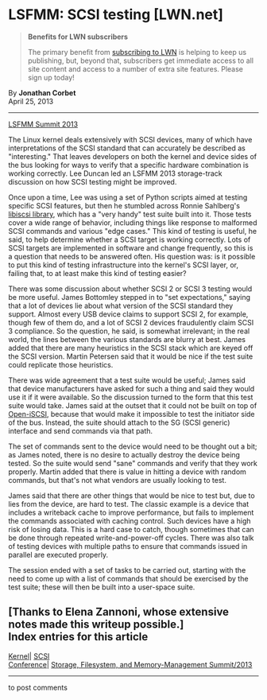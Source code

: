 # LSFMM: SCSI testing [LWN.net]

> **Benefits for LWN subscribers**
> 
> The primary benefit from [subscribing to LWN](/Promo/nst-nag5/subscribe) is helping to keep us publishing, but, beyond that, subscribers get immediate access to all site content and access to a number of extra site features. Please sign up today! 

By **Jonathan Corbet**  
April 25, 2013 

* * *

[LSFMM Summit 2013](/Articles/LSFMM2013/)

The Linux kernel deals extensively with SCSI devices, many of which have interpretations of the SCSI standard that can accurately be described as "interesting." That leaves developers on both the kernel and device sides of the bus looking for ways to verify that a specific hardware combination is working correctly. Lee Duncan led an LSFMM 2013 storage-track discussion on how SCSI testing might be improved. 

Once upon a time, Lee was using a set of Python scripts aimed at testing specific SCSI features, but then he stumbled across Ronnie Sahlberg's [libiscsi library](https://github.com/sahlberg/libiscsi), which has a "very handy" test suite built into it. Those tests cover a wide range of behavior, including things like response to malformed SCSI commands and various "edge cases." This kind of testing is useful, he said, to help determine whether a SCSI target is working correctly. Lots of SCSI targets are implemented in software and change frequently, so this is a question that needs to be answered often. His question was: is it possible to put this kind of testing infrastructure into the kernel's SCSI layer, or, failing that, to at least make this kind of testing easier? 

There was some discussion about whether SCSI 2 or SCSI 3 testing would be more useful. James Bottomley stepped in to "set expectations," saying that a lot of devices lie about what version of the SCSI standard they support. Almost every USB device claims to support SCSI 2, for example, though few of them do, and a lot of SCSI 2 devices fraudulently claim SCSI 3 compliance. So the question, he said, is somewhat irrelevant; in the real world, the lines between the various standards are blurry at best. James added that there are many heuristics in the SCSI stack which are keyed off the SCSI version. Martin Petersen said that it would be nice if the test suite could replicate those heuristics. 

There was wide agreement that a test suite would be useful; James said that device manufacturers have asked for such a thing and said they would use it if it were available. So the discussion turned to the form that this test suite would take. James said at the outset that it could not be built on top of [Open-iSCSI](http://www.open-iscsi.org/), because that would make it impossible to test the initiator side of the bus. Instead, the suite should attach to the SG (SCSI generic) interface and send commands via that path. 

The set of commands sent to the device would need to be thought out a bit; as James noted, there is no desire to actually destroy the device being tested. So the suite would send "sane" commands and verify that they work properly. Martin added that there is value in hitting a device with random commands, but that's not what vendors are usually looking to test. 

James said that there are other things that would be nice to test but, due to lies from the device, are hard to test. The classic example is a device that includes a writeback cache to improve performance, but fails to implement the commands associated with caching control. Such devices have a high risk of losing data. This is a hard case to catch, though sometimes that can be done through repeated write-and-power-off cycles. There was also talk of testing devices with multiple paths to ensure that commands issued in parallel are executed properly. 

The session ended with a set of tasks to be carried out, starting with the need to come up with a list of commands that should be exercised by the test suite; these will then be built into a user-space suite. 

[Thanks to Elena Zannoni, whose extensive notes made this writeup possible.]  
Index entries for this article  
---  
[Kernel](/Kernel/Index)| [SCSI](/Kernel/Index#SCSI)  
[Conference](/Archives/ConferenceIndex/)| [Storage, Filesystem, and Memory-Management Summit/2013](/Archives/ConferenceIndex/#Storage_Filesystem_and_Memory-Management_Summit-2013)  
  


* * *

to post comments 
